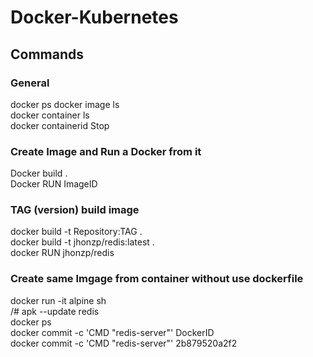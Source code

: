 # Docker-Kubernetes
## Commands
### General
docker ps
docker image ls <br />
docker container ls <br />
docker containerid Stop
### Create Image and Run a Docker from it
Docker build . <br />
Docker RUN ImageID 
### TAG (version) build image
docker build -t Repository:TAG . <br />
docker build -t jhonzp/redis:latest . <br />
docker RUN jhonzp/redis 
### Create same Imgage from container without use dockerfile
docker run -it alpine sh <br />
/# apk --update redis <br />
docker ps <br />
docker commit -c 'CMD "redis-server"' DockerID <br />
docker commit -c 'CMD "redis-server"' 2b879520a2f2 <br />

